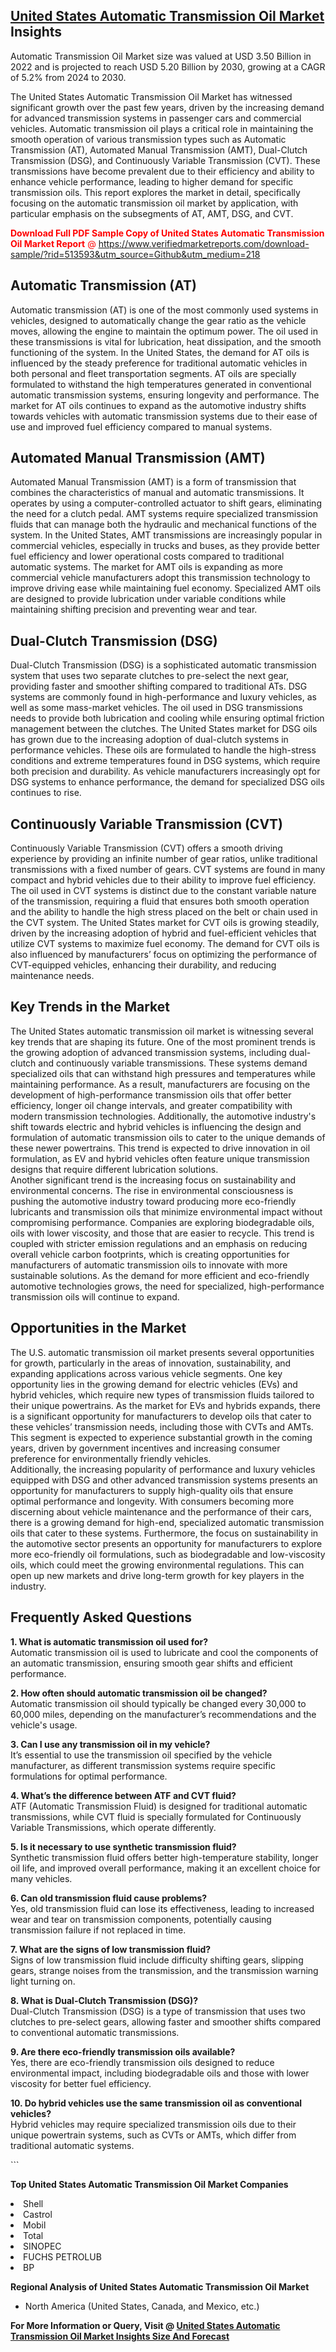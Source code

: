 <h2><a href="https://www.verifiedmarketreports.com/download-sample/?rid=513593&amp;utm_source=Github&amp;utm_medium=218" target="_blank">United States Automatic Transmission Oil Market</a> Insights</h2><p>Automatic Transmission Oil Market size was valued at USD 3.50 Billion in 2022 and is projected to reach USD 5.20 Billion by 2030, growing at a CAGR of 5.2% from 2024 to 2030.</p><p> <p>The United States Automatic Transmission Oil Market has witnessed significant growth over the past few years, driven by the increasing demand for advanced transmission systems in passenger cars and commercial vehicles. Automatic transmission oil plays a critical role in maintaining the smooth operation of various transmission types such as Automatic Transmission (AT), Automated Manual Transmission (AMT), Dual-Clutch Transmission (DSG), and Continuously Variable Transmission (CVT). These transmissions have become prevalent due to their efficiency and ability to enhance vehicle performance, leading to higher demand for specific transmission oils. This report explores the market in detail, specifically focusing on the automatic transmission oil market by application, with particular emphasis on the subsegments of AT, AMT, DSG, and CVT. <br><p><span class=""><span style="color: #ff0000;"><strong>Download Full PDF Sample Copy of United States Automatic Transmission Oil Market Report</strong> @ </span><a href="https://www.verifiedmarketreports.com/download-sample/?rid=513593&amp;utm_source=Github&amp;utm_medium=218" target="_blank">https://www.verifiedmarketreports.com/download-sample/?rid=513593&amp;utm_source=Github&amp;utm_medium=218</a></span></p></p> <h2>Automatic Transmission (AT)</h2> <p>Automatic transmission (AT) is one of the most commonly used systems in vehicles, designed to automatically change the gear ratio as the vehicle moves, allowing the engine to maintain the optimum power. The oil used in these transmissions is vital for lubrication, heat dissipation, and the smooth functioning of the system. In the United States, the demand for AT oils is influenced by the steady preference for traditional automatic vehicles in both personal and fleet transportation segments. AT oils are specially formulated to withstand the high temperatures generated in conventional automatic transmission systems, ensuring longevity and performance. The market for AT oils continues to expand as the automotive industry shifts towards vehicles with automatic transmission systems due to their ease of use and improved fuel efficiency compared to manual systems. <br></p> <h2>Automated Manual Transmission (AMT)</h2> <p>Automated Manual Transmission (AMT) is a form of transmission that combines the characteristics of manual and automatic transmissions. It operates by using a computer-controlled actuator to shift gears, eliminating the need for a clutch pedal. AMT systems require specialized transmission fluids that can manage both the hydraulic and mechanical functions of the system. In the United States, AMT transmissions are increasingly popular in commercial vehicles, especially in trucks and buses, as they provide better fuel efficiency and lower operational costs compared to traditional automatic systems. The market for AMT oils is expanding as more commercial vehicle manufacturers adopt this transmission technology to improve driving ease while maintaining fuel economy. Specialized AMT oils are designed to provide lubrication under variable conditions while maintaining shifting precision and preventing wear and tear. <br></p> <h2>Dual-Clutch Transmission (DSG)</h2> <p>Dual-Clutch Transmission (DSG) is a sophisticated automatic transmission system that uses two separate clutches to pre-select the next gear, providing faster and smoother shifting compared to traditional ATs. DSG systems are commonly found in high-performance and luxury vehicles, as well as some mass-market vehicles. The oil used in DSG transmissions needs to provide both lubrication and cooling while ensuring optimal friction management between the clutches. The United States market for DSG oils has grown due to the increasing adoption of dual-clutch systems in performance vehicles. These oils are formulated to handle the high-stress conditions and extreme temperatures found in DSG systems, which require both precision and durability. As vehicle manufacturers increasingly opt for DSG systems to enhance performance, the demand for specialized DSG oils continues to rise. <br></p> <h2>Continuously Variable Transmission (CVT)</h2> <p>Continuously Variable Transmission (CVT) offers a smooth driving experience by providing an infinite number of gear ratios, unlike traditional transmissions with a fixed number of gears. CVT systems are found in many compact and hybrid vehicles due to their ability to improve fuel efficiency. The oil used in CVT systems is distinct due to the constant variable nature of the transmission, requiring a fluid that ensures both smooth operation and the ability to handle the high stress placed on the belt or chain used in the CVT system. The United States market for CVT oils is growing steadily, driven by the increasing adoption of hybrid and fuel-efficient vehicles that utilize CVT systems to maximize fuel economy. The demand for CVT oils is also influenced by manufacturers’ focus on optimizing the performance of CVT-equipped vehicles, enhancing their durability, and reducing maintenance needs. <br></p> <h2>Key Trends in the Market</h2> <p>The United States automatic transmission oil market is witnessing several key trends that are shaping its future. One of the most prominent trends is the growing adoption of advanced transmission systems, including dual-clutch and continuously variable transmissions. These systems demand specialized oils that can withstand high pressures and temperatures while maintaining performance. As a result, manufacturers are focusing on the development of high-performance transmission oils that offer better efficiency, longer oil change intervals, and greater compatibility with modern transmission technologies. Additionally, the automotive industry's shift towards electric and hybrid vehicles is influencing the design and formulation of automatic transmission oils to cater to the unique demands of these newer powertrains. This trend is expected to drive innovation in oil formulation, as EV and hybrid vehicles often feature unique transmission designs that require different lubrication solutions. <br> Another significant trend is the increasing focus on sustainability and environmental concerns. The rise in environmental consciousness is pushing the automotive industry toward producing more eco-friendly lubricants and transmission oils that minimize environmental impact without compromising performance. Companies are exploring biodegradable oils, oils with lower viscosity, and those that are easier to recycle. This trend is coupled with stricter emission regulations and an emphasis on reducing overall vehicle carbon footprints, which is creating opportunities for manufacturers of automatic transmission oils to innovate with more sustainable solutions. As the demand for more efficient and eco-friendly automotive technologies grows, the need for specialized, high-performance transmission oils will continue to expand. <br></p> <h2>Opportunities in the Market</h2> <p>The U.S. automatic transmission oil market presents several opportunities for growth, particularly in the areas of innovation, sustainability, and expanding applications across various vehicle segments. One key opportunity lies in the growing demand for electric vehicles (EVs) and hybrid vehicles, which require new types of transmission fluids tailored to their unique powertrains. As the market for EVs and hybrids expands, there is a significant opportunity for manufacturers to develop oils that cater to these vehicles’ transmission needs, including those with CVTs and AMTs. This segment is expected to experience substantial growth in the coming years, driven by government incentives and increasing consumer preference for environmentally friendly vehicles. <br> Additionally, the increasing popularity of performance and luxury vehicles equipped with DSG and other advanced transmission systems presents an opportunity for manufacturers to supply high-quality oils that ensure optimal performance and longevity. With consumers becoming more discerning about vehicle maintenance and the performance of their cars, there is a growing demand for high-end, specialized automatic transmission oils that cater to these systems. Furthermore, the focus on sustainability in the automotive sector presents an opportunity for manufacturers to explore more eco-friendly oil formulations, such as biodegradable and low-viscosity oils, which could meet the growing environmental regulations. This can open up new markets and drive long-term growth for key players in the industry. <br></p> <h2>Frequently Asked Questions</h2> <p><b>1. What is automatic transmission oil used for?</b><br>Automatic transmission oil is used to lubricate and cool the components of an automatic transmission, ensuring smooth gear shifts and efficient performance.</p> <p><b>2. How often should automatic transmission oil be changed?</b><br>Automatic transmission oil should typically be changed every 30,000 to 60,000 miles, depending on the manufacturer’s recommendations and the vehicle's usage.</p> <p><b>3. Can I use any transmission oil in my vehicle?</b><br>It’s essential to use the transmission oil specified by the vehicle manufacturer, as different transmission systems require specific formulations for optimal performance.</p> <p><b>4. What’s the difference between ATF and CVT fluid?</b><br>ATF (Automatic Transmission Fluid) is designed for traditional automatic transmissions, while CVT fluid is specially formulated for Continuously Variable Transmissions, which operate differently.</p> <p><b>5. Is it necessary to use synthetic transmission fluid?</b><br>Synthetic transmission fluid offers better high-temperature stability, longer oil life, and improved overall performance, making it an excellent choice for many vehicles.</p> <p><b>6. Can old transmission fluid cause problems?</b><br>Yes, old transmission fluid can lose its effectiveness, leading to increased wear and tear on transmission components, potentially causing transmission failure if not replaced in time.</p> <p><b>7. What are the signs of low transmission fluid?</b><br>Signs of low transmission fluid include difficulty shifting gears, slipping gears, strange noises from the transmission, and the transmission warning light turning on.</p> <p><b>8. What is Dual-Clutch Transmission (DSG)?</b><br>Dual-Clutch Transmission (DSG) is a type of transmission that uses two clutches to pre-select gears, allowing faster and smoother shifts compared to conventional automatic transmissions.</p> <p><b>9. Are there eco-friendly transmission oils available?</b><br>Yes, there are eco-friendly transmission oils designed to reduce environmental impact, including biodegradable oils and those with lower viscosity for better fuel efficiency.</p> <p><b>10. Do hybrid vehicles use the same transmission oil as conventional vehicles?</b><br>Hybrid vehicles may require specialized transmission oils due to their unique powertrain systems, such as CVTs or AMTs, which differ from traditional automatic systems.</p> ```</p><p><strong>Top United States Automatic Transmission Oil Market Companies</strong></p><div data-test-id=""><p><li>Shell</li><li> Castrol</li><li> Mobil</li><li> Total</li><li> SINOPEC</li><li> FUCHS PETROLUB</li><li> BP</li></p><div><strong>Regional Analysis of&nbsp;United States Automatic Transmission Oil Market</strong></div><ul><li dir="ltr"><p dir="ltr">North America&nbsp;(United States, Canada, and Mexico, etc.)</p></li></ul><p><strong>For More Information or Query, Visit @&nbsp;</strong><strong><a href="https://www.verifiedmarketreports.com/product/automatic-transmission-oil-market-size-and-forecast/?utm_source=Github&amp;utm_medium=218" target="_blank">United States Automatic Transmission Oil Market Insights Size And Forecast</a></strong></p></div>
